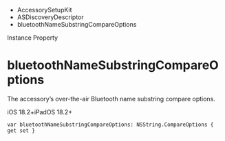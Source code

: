 

- AccessorySetupKit
- ASDiscoveryDescriptor
-  bluetoothNameSubstringCompareOptions 

Instance Property

# bluetoothNameSubstringCompareOptions

The accessory’s over-the-air Bluetooth name substring compare options.

iOS 18.2+iPadOS 18.2+

``` source
var bluetoothNameSubstringCompareOptions: NSString.CompareOptions { get set }
```


